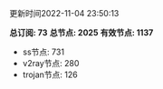 更新时间2022-11-04 23:50:13

**总订阅: 73**
**总节点: 2025**
**有效节点: 1137**
- ss节点: 731
- v2ray节点: 280
- trojan节点: 126
